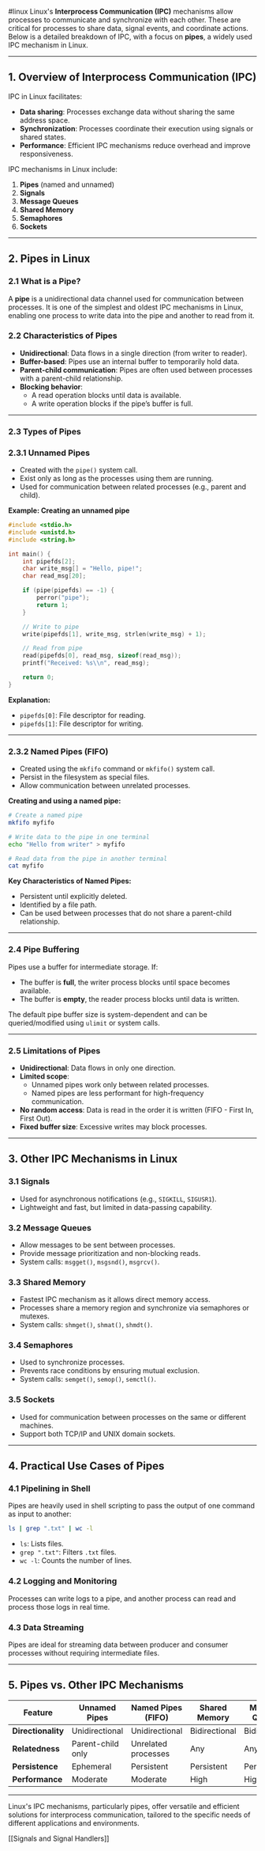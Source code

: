 #linux
Linux's **Interprocess Communication (IPC)** mechanisms allow processes to communicate and synchronize with each other. These are critical for processes to share data, signal events, and coordinate actions. Below is a detailed breakdown of IPC, with a focus on **pipes**, a widely used IPC mechanism in Linux.

---

## **1. Overview of Interprocess Communication (IPC)**

IPC in Linux facilitates:

- **Data sharing**: Processes exchange data without sharing the same address space.
- **Synchronization**: Processes coordinate their execution using signals or shared states.
- **Performance**: Efficient IPC mechanisms reduce overhead and improve responsiveness.

IPC mechanisms in Linux include:

1. **Pipes** (named and unnamed)
2. **Signals**
3. **Message Queues**
4. **Shared Memory**
5. **Semaphores**
6. **Sockets**

---

## **2. Pipes in Linux**

### **2.1 What is a Pipe?**

A **pipe** is a unidirectional data channel used for communication between processes. It is one of the simplest and oldest IPC mechanisms in Linux, enabling one process to write data into the pipe and another to read from it.

### **2.2 Characteristics of Pipes**

- **Unidirectional**: Data flows in a single direction (from writer to reader).
- **Buffer-based**: Pipes use an internal buffer to temporarily hold data.
- **Parent-child communication**: Pipes are often used between processes with a parent-child relationship.
- **Blocking behavior**:
    - A read operation blocks until data is available.
    - A write operation blocks if the pipe’s buffer is full.

---

### **2.3 Types of Pipes**

### **2.3.1 Unnamed Pipes**

- Created with the `pipe()` system call.
- Exist only as long as the processes using them are running.
- Used for communication between related processes (e.g., parent and child).

**Example: Creating an unnamed pipe**

```c
#include <stdio.h>
#include <unistd.h>
#include <string.h>

int main() {
    int pipefds[2];
    char write_msg[] = "Hello, pipe!";
    char read_msg[20];

    if (pipe(pipefds) == -1) {
        perror("pipe");
        return 1;
    }

    // Write to pipe
    write(pipefds[1], write_msg, strlen(write_msg) + 1);

    // Read from pipe
    read(pipefds[0], read_msg, sizeof(read_msg));
    printf("Received: %s\\n", read_msg);

    return 0;
}

```

**Explanation:**

- `pipefds[0]`: File descriptor for reading.
- `pipefds[1]`: File descriptor for writing.

---

### **2.3.2 Named Pipes (FIFO)**

- Created using the `mkfifo` command or `mkfifo()` system call.
- Persist in the filesystem as special files.
- Allow communication between unrelated processes.

**Creating and using a named pipe:**

```bash
# Create a named pipe
mkfifo myfifo

# Write data to the pipe in one terminal
echo "Hello from writer" > myfifo

# Read data from the pipe in another terminal
cat myfifo

```

**Key Characteristics of Named Pipes:**

- Persistent until explicitly deleted.
- Identified by a file path.
- Can be used between processes that do not share a parent-child relationship.

---

### **2.4 Pipe Buffering**

Pipes use a buffer for intermediate storage. If:

- The buffer is **full**, the writer process blocks until space becomes available.
- The buffer is **empty**, the reader process blocks until data is written.

The default pipe buffer size is system-dependent and can be queried/modified using `ulimit` or system calls.

---

### **2.5 Limitations of Pipes**

- **Unidirectional**: Data flows in only one direction.
- **Limited scope**:
    - Unnamed pipes work only between related processes.
    - Named pipes are less performant for high-frequency communication.
- **No random access**: Data is read in the order it is written (FIFO - First In, First Out).
- **Fixed buffer size**: Excessive writes may block processes.

---

## **3. Other IPC Mechanisms in Linux**

### **3.1 Signals**

- Used for asynchronous notifications (e.g., `SIGKILL`, `SIGUSR1`).
- Lightweight and fast, but limited in data-passing capability.

### **3.2 Message Queues**

- Allow messages to be sent between processes.
- Provide message prioritization and non-blocking reads.
- System calls: `msgget()`, `msgsnd()`, `msgrcv()`.

### **3.3 Shared Memory**

- Fastest IPC mechanism as it allows direct memory access.
- Processes share a memory region and synchronize via semaphores or mutexes.
- System calls: `shmget()`, `shmat()`, `shmdt()`.

### **3.4 Semaphores**

- Used to synchronize processes.
- Prevents race conditions by ensuring mutual exclusion.
- System calls: `semget()`, `semop()`, `semctl()`.

### **3.5 Sockets**

- Used for communication between processes on the same or different machines.
- Support both TCP/IP and UNIX domain sockets.

---

## **4. Practical Use Cases of Pipes**

### **4.1 Pipelining in Shell**

Pipes are heavily used in shell scripting to pass the output of one command as input to another:

```bash
ls | grep ".txt" | wc -l

```

- `ls`: Lists files.
- `grep ".txt"`: Filters `.txt` files.
- `wc -l`: Counts the number of lines.

### **4.2 Logging and Monitoring**

Processes can write logs to a pipe, and another process can read and process those logs in real time.

### **4.3 Data Streaming**

Pipes are ideal for streaming data between producer and consumer processes without requiring intermediate files.

---

## **5. Pipes vs. Other IPC Mechanisms**

|Feature|Unnamed Pipes|Named Pipes (FIFO)|Shared Memory|Message Queues|Sockets|
|---|---|---|---|---|---|
|**Directionality**|Unidirectional|Unidirectional|Bidirectional|Bidirectional|Bidirectional|
|**Relatedness**|Parent-child only|Unrelated processes|Any|Any|Any|
|**Persistence**|Ephemeral|Persistent|Persistent|Persistent|Persistent|
|**Performance**|Moderate|Moderate|High|High|Moderate|

---

Linux's IPC mechanisms, particularly pipes, offer versatile and efficient solutions for interprocess communication, tailored to the specific needs of different applications and environments.

[[Signals and Signal Handlers]]
